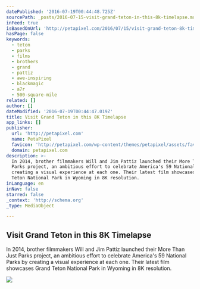 ```yaml
---
datePublished: '2016-07-19T00:44:48.725Z'
sourcePath: _posts/2016-07-15-visit-grand-teton-in-this-8k-timelapse.md
inFeed: true
isBasedOnUrl: 'http://petapixel.com/2016/07/15/visit-grand-teton-8k-timelapse/'
hasPage: false
keywords:
  - teton
  - parks
  - films
  - brothers
  - grand
  - pattiz
  - awe-inspiring
  - blackmagic
  - a7r
  - 500-square-mile
related: []
author: []
dateModified: '2016-07-19T00:44:47.019Z'
title: Visit Grand Teton in this 8K Timelapse
app_links: []
publisher:
  url: 'http://petapixel.com'
  name: PetaPixel
  favicon: 'http://petapixel.com/wp-content/themes/petapixel/assets/favicon.ico'
  domain: petapixel.com
description: >-
  In 2014, brother filmmakers Will and Jim Pattiz launched their More Than Just
  Parks project, an ambitious effort to celebrate America's 59 National Parks by
  creating a visual experience at each one. Their latest film showcases Grand
  Teton National Park in Wyoming in 8K resolution.
inLanguage: en
inNav: false
starred: false
_context: 'http://schema.org'
_type: MediaObject

---
```

<article style=""><h1>Visit Grand Teton in this 8K Timelapse</h1><p>In 2014, brother filmmakers Will and Jim Pattiz launched their More Than Just Parks project, an ambitious effort to celebrate America's 59 National Parks by creating a visual experience at each one. Their latest film showcases Grand Teton National Park in Wyoming in 8K resolution.</p><img src="http://petapixel.com/assets/uploads/2016/07/grandtetonfeat.jpg" /></article>